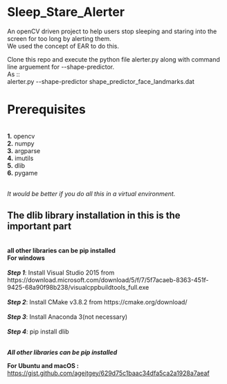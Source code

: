# Sleep_Stare_Alerter
An openCV driven project to help users stop sleeping and staring into the screen for too long by alerting them.<br>
We used the concept of EAR to do this.

Clone this repo and execute the python file alerter.py along with command line arguement for --shape-predictor.<br> As ::  
alerter.py --shape-predictor shape_predictor_face_landmarks.dat


<h1>Prerequisites</h1><br>
<b>1.</b> opencv<br>
<b>2.</b> numpy<br>
<b>3.</b> argparse<br>
<b>4.</b> imutils<br>
<b>5.</b> dlib<br>
<b>6.</b> pygame<br><br>

<i>It would be better if you do all this in a virtual environment.</i><br>

<h2>The dlib library installation in this is the important part</h2><br><b> all other libraries can be pip installed</b><br>
<B>For windows </b><br><br>
<b><i>Step 1</i></b>: Install Visual Studio 2015 from https://download.microsoft.com/download/5/f/7/5f7acaeb-8363-451f-9425-68a90f98b238/visualcppbuildtools_full.exe<br><br>
<b><i>Step 2</i></b>: Install CMake v3.8.2 from https://cmake.org/download/<br><br>
<b><i>Step 3</i></b>: Install Anaconda 3(not necessary)<br><br>
<b><i>Step 4</i></b>: pip install dlib<br><br>

<b><i> All other libraries can be pip installed</i></b><br>

<b>For Ubuntu and macOS : </b>
<br>
https://gist.github.com/ageitgey/629d75c1baac34dfa5ca2a1928a7aeaf
